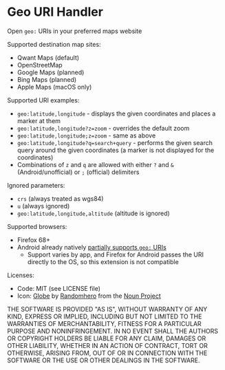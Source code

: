 # Geo URI Handler
Open `geo:` URIs in your preferred maps website

Supported destination map sites:
* Qwant Maps (default)
* OpenStreetMap
* Google Maps (planned)
* Bing Maps (planned)
* Apple Maps (macOS only)

Supported URI examples:
* `geo:latitude,longitude` - displays the given coordinates and places a marker at them
* `geo:latitude,longitude?z=zoom` - overrides the default zoom
* `geo:latitude,longitude;z=zoom` - same as above
* `geo:latitude,longitude?q=search+query` - performs the given search query around the given coordinates
  (a marker is not displayed for the coordinates)
* Combinations of `z` and `q` are allowed with either `?` and `&` (Android/unofficial) or `;` (official) delimiters

Ignored parameters:
* `crs` (always treated as wgs84)
* `u` (always ignored)
* `geo:latitude,longitude,altitude` (altitude is ignored)

Supported browsers:
* Firefox 68+
* Android already natively [partially supports `geo:` URIs](https://developer.android.com/guide/appendix/g-app-intents.html)
  * Support varies by app, and Firefox for Android passes the URI directly to the OS, so this extension is not compatible

Licenses:
* Code: MIT (see LICENSE file)
* Icon: [Globe](https://thenounproject.com/search/?q=globe&i=1368249) by
  [Randomhero](https://thenounproject.com/rahedesigns) from the [Noun Project](https://thenounproject.com/)

THE SOFTWARE IS PROVIDED "AS IS", WITHOUT WARRANTY OF ANY KIND, EXPRESS OR IMPLIED, INCLUDING BUT NOT LIMITED TO THE
WARRANTIES OF MERCHANTABILITY, FITNESS FOR A PARTICULAR PURPOSE AND NONINFRINGEMENT. IN NO EVENT SHALL THE AUTHORS OR
COPYRIGHT HOLDERS BE LIABLE FOR ANY CLAIM, DAMAGES OR OTHER LIABILITY, WHETHER IN AN ACTION OF CONTRACT,
TORT OR OTHERWISE, ARISING FROM, OUT OF OR IN CONNECTION WITH THE SOFTWARE OR THE USE OR OTHER DEALINGS IN THE SOFTWARE.